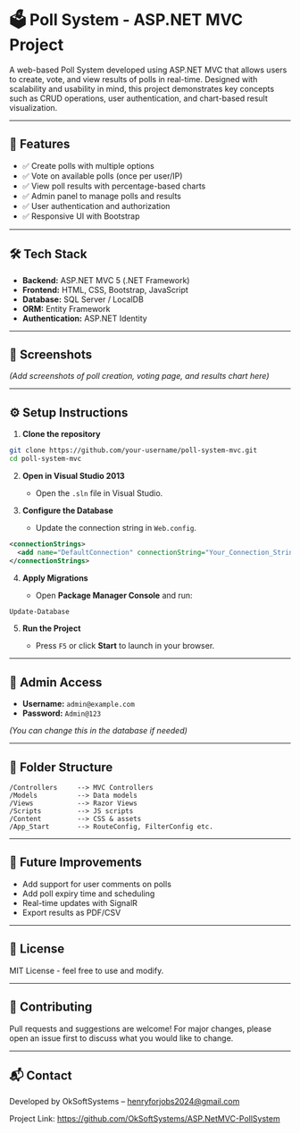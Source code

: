 # 🗳️ Poll System - ASP.NET MVC Project

A web-based Poll System developed using ASP.NET MVC that allows users to create, vote, and view results of polls in real-time. Designed with scalability and usability in mind, this project demonstrates key concepts such as CRUD operations, user authentication, and chart-based result visualization.

---

## 🚀 Features

- ✅ Create polls with multiple options
- ✅ Vote on available polls (once per user/IP)
- ✅ View poll results with percentage-based charts
- ✅ Admin panel to manage polls and results
- ✅ User authentication and authorization
- ✅ Responsive UI with Bootstrap

---

## 🛠️ Tech Stack

- **Backend:** ASP.NET MVC 5 (.NET Framework)
- **Frontend:** HTML, CSS, Bootstrap, JavaScript
- **Database:** SQL Server / LocalDB
- **ORM:** Entity Framework
- **Authentication:** ASP.NET Identity

---

## 📸 Screenshots

*(Add screenshots of poll creation, voting page, and results chart here)*

---

## ⚙️ Setup Instructions

1. **Clone the repository**

```bash
git clone https://github.com/your-username/poll-system-mvc.git
cd poll-system-mvc
```

2. **Open in Visual Studio 2013**

   - Open the `.sln` file in Visual Studio.

3. **Configure the Database**

   - Update the connection string in `Web.config`.

```xml
<connectionStrings>
  <add name="DefaultConnection" connectionString="Your_Connection_String" providerName="System.Data.SqlClient" />
</connectionStrings>
```

4. **Apply Migrations**

   - Open **Package Manager Console** and run:

```powershell
Update-Database
```

5. **Run the Project**

   - Press `F5` or click **Start** to launch in your browser.

---

## 👤 Admin Access

- **Username:** `admin@example.com`
- **Password:** `Admin@123`

*(You can change this in the database if needed)*

---

## 📁 Folder Structure

```
/Controllers     --> MVC Controllers
/Models          --> Data models
/Views           --> Razor Views
/Scripts         --> JS scripts
/Content         --> CSS & assets
/App_Start       --> RouteConfig, FilterConfig etc.
```

---

## 🧪 Future Improvements

- Add support for user comments on polls
- Add poll expiry time and scheduling
- Real-time updates with SignalR
- Export results as PDF/CSV

---

## 📄 License

MIT License - feel free to use and modify.

---

## 🤝 Contributing

Pull requests and suggestions are welcome! For major changes, please open an issue first to discuss what you would like to change.

---

## 📬 Contact

Developed by OkSoftSystems – henryforjobs2024@gmail.com

Project Link: https://github.com/OkSoftSystems/ASP.NetMVC-PollSystem